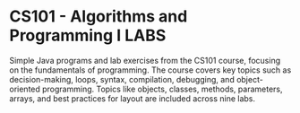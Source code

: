 # CS101 - Algorithms and Programming I LABS
Simple Java programs and lab exercises from the CS101 course, focusing on the fundamentals of programming. The course covers key topics such as decision-making, loops, syntax, compilation, debugging, and object-oriented programming. Topics like objects, classes, methods, parameters, arrays, and best practices for layout are included across nine labs.
